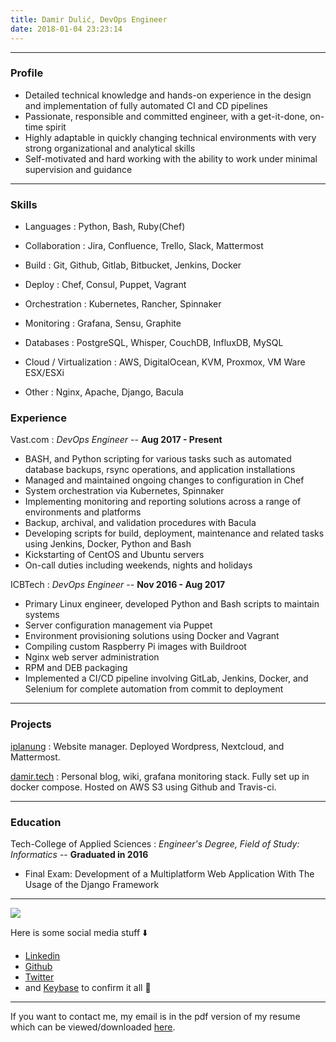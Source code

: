 ```yaml
---
title: Damir Dulić, DevOps Engineer
date: 2018-01-04 23:23:14
---
```


---
### Profile

* Detailed technical knowledge and hands-on experience in the design and implementation of fully automated CI and CD pipelines
* Passionate, responsible and committed engineer, with a get-it-done, on-time spirit
* Highly adaptable in quickly changing technical environments with very strong organizational and analytical skills
* Self-motivated and hard working with the ability to work under minimal supervision and guidance

------

### Skills

* Languages
  : Python, Bash, Ruby(Chef)

* Collaboration
  : Jira, Confluence, Trello, Slack, Mattermost

* Build
  : Git, Github, Gitlab, Bitbucket, Jenkins, Docker

* Deploy
  : Chef, Consul, Puppet, Vagrant

* Orchestration
  : Kubernetes, Rancher, Spinnaker

* Monitoring
  : Grafana, Sensu, Graphite

* Databases
  : PostgreSQL, Whisper, CouchDB, InfluxDB, MySQL

* Cloud / Virtualization
  : AWS, DigitalOcean, KVM, Proxmox, VM Ware ESX/ESXi

* Other
  : Nginx, Apache, Django, Bacula


### Experience

Vast.com
: *DevOps Engineer* --
  __Aug 2017 - Present__

* BASH, and Python scripting for various tasks such as automated database backups, rsync operations, and application installations
* Managed and maintained ongoing changes to configuration in Chef
* System orchestration via Kubernetes, Spinnaker
* Implementing monitoring and reporting solutions across a range of environments and platforms
* Backup, archival, and validation procedures with Bacula
* Developing scripts for build, deployment, maintenance and related tasks using Jenkins, Docker, Python and Bash
* Kickstarting of CentOS and Ubuntu servers
* On-call duties including weekends, nights and holidays

ICBTech
: *DevOps Engineer* --
  __Nov 2016 - Aug 2017__

* Primary Linux engineer, developed Python and Bash scripts to maintain systems
* Server configuration management via Puppet
* Environment provisioning solutions using Docker and Vagrant
* Compiling custom Raspberry Pi images with Buildroot
* Nginx web server administration
* RPM and DEB packaging
* Implemented a CI/CD pipeline involving GitLab, Jenkins, Docker, and Selenium for complete automation from commit to deployment

------

### Projects

[iplanung](https://iplanung.com)
: Website manager. Deployed Wordpress, Nextcloud, and Mattermost.

[damir.tech](https://damir.tech)
: Personal blog, wiki, grafana monitoring stack. Fully set up in docker compose. Hosted on AWS S3 using Github and Travis-ci.

------

### Education

Tech-College of Applied Sciences
: *Engineer's Degree, Field of Study: Informatics* --
  __Graduated in 2016__

* Final Exam: Development of a Multiplatform Web Application With The Usage of the Django Framework

------

![](/images/damir-dulic.jpg)

Here is some social media stuff ⬇️
- [Linkedin](https://www.linkedin.com/in/ddulic/)
- [Github](https://github.com/ddulic)
- [Twitter](https://twitter.com/ddulic92)
- and [Keybase](https://keybase.io/ddulic) to confirm it all 🔑

---

If you want to contact me, my email is in the pdf version of my resume which can be viewed/downloaded <a class="no-smoothstate" href="/ddulic.pdf">here</a>.
